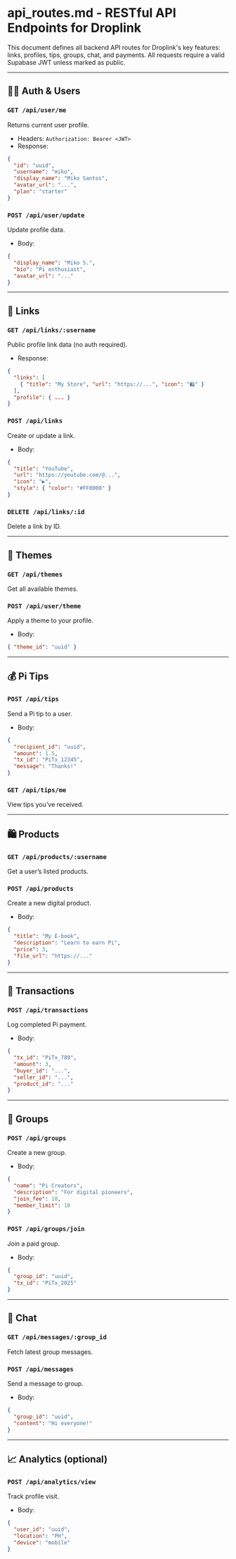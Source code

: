 
# api_routes.md - RESTful API Endpoints for Droplink

This document defines all backend API routes for Droplink's key features: links, profiles, tips, groups, chat, and payments. All requests require a valid Supabase JWT unless marked as public.

---

## 🧑‍💼 Auth & Users

### `GET /api/user/me`
Returns current user profile.

- Headers: `Authorization: Bearer <JWT>`
- Response:
```json
{
  "id": "uuid",
  "username": "miko",
  "display_name": "Miko Santos",
  "avatar_url": "...",
  "plan": "starter"
}
````

### `POST /api/user/update`

Update profile data.

* Body:

```json
{
  "display_name": "Miko S.",
  "bio": "Pi enthusiast",
  "avatar_url": "..."
}
```

---

## 🔗 Links

### `GET /api/links/:username`

Public profile link data (no auth required).

* Response:

```json
{
  "links": [
    { "title": "My Store", "url": "https://...", "icon": "🛍️" }
  ],
  "profile": { ... }
}
```

### `POST /api/links`

Create or update a link.

* Body:

```json
{
  "title": "YouTube",
  "url": "https://youtube.com/@...",
  "icon": "▶️",
  "style": { "color": "#FF0000" }
}
```

### `DELETE /api/links/:id`

Delete a link by ID.

---

## 🎨 Themes

### `GET /api/themes`

Get all available themes.

### `POST /api/user/theme`

Apply a theme to your profile.

* Body:

```json
{ "theme_id": "uuid" }
```

---

## 💰 Pi Tips

### `POST /api/tips`

Send a Pi tip to a user.

* Body:

```json
{
  "recipient_id": "uuid",
  "amount": 1.5,
  "tx_id": "PiTx_12345",
  "message": "Thanks!"
}
```

### `GET /api/tips/me`

View tips you’ve received.

---

## 🛍️ Products

### `GET /api/products/:username`

Get a user’s listed products.

### `POST /api/products`

Create a new digital product.

* Body:

```json
{
  "title": "My E-book",
  "description": "Learn to earn Pi",
  "price": 3,
  "file_url": "https://..."
}
```

---

## 🛒 Transactions

### `POST /api/transactions`

Log completed Pi payment.

* Body:

```json
{
  "tx_id": "PiTx_789",
  "amount": 3,
  "buyer_id": "...",
  "seller_id": "...",
  "product_id": "..."
}
```

---

## 👥 Groups

### `POST /api/groups`

Create a new group.

* Body:

```json
{
  "name": "Pi Creators",
  "description": "For digital pioneers",
  "join_fee": 10,
  "member_limit": 10
}
```

### `POST /api/groups/join`

Join a paid group.

* Body:

```json
{
  "group_id": "uuid",
  "tx_id": "PiTx_2025"
}
```

---

## 💬 Chat

### `GET /api/messages/:group_id`

Fetch latest group messages.

### `POST /api/messages`

Send a message to group.

* Body:

```json
{
  "group_id": "uuid",
  "content": "Hi everyone!"
}
```

---

## 📈 Analytics (optional)

### `POST /api/analytics/view`

Track profile visit.

* Body:

```json
{
  "user_id": "uuid",
  "location": "PH",
  "device": "mobile"
}
```

